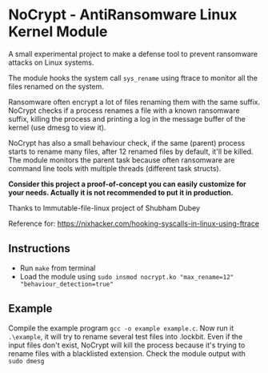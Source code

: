 # NoCrypt - AntiRansomware Linux Kernel Module
A small experimental project to make a defense tool to prevent ransomware attacks on Linux systems.

The module hooks the system call `sys_rename` using ftrace to monitor all the files renamed on the system.

Ransomware often encrypt a lot of files renaming them with the same suffix.
NoCrypt checks if a process renames a file with a known ransomware suffix, killing the process and printing a log in the message buffer of the kernel (use dmesg to view it).

NoCrypt has also a small behaviour check, if the same (parent) process starts to rename many files, after 12 renamed files by default, it'll be killed.
The module monitors the parent task because often ransomware are command line tools with multiple threads (different task structs).

**Consider this project a proof-of-concept you can easily customize for your needs. Actually it is not recommended to put it in production.**


Thanks to Immutable-file-linux project of Shubham Dubey

Reference for: https://nixhacker.com/hooking-syscalls-in-linux-using-ftrace


## Instructions
* Run `make` from terminal
* Load the module using `sudo insmod nocrypt.ko "max_rename=12" "behaviour_detection=true"`

## Example
Compile the example program `gcc -o example example.c`.
Now run it `.\example`, it will try to rename several test files into .lockbit.
Even if the input files don't exist, NoCrypt will kill the process because it's trying to rename files with a blacklisted extension.
Check the module output with `sudo dmesg`

